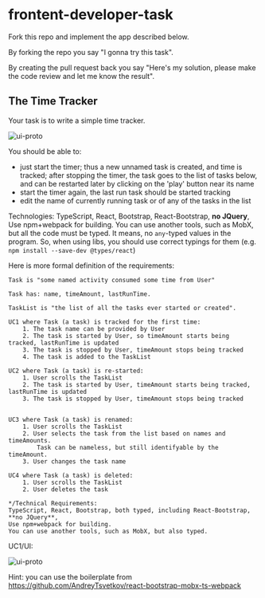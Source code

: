 # frontent-developer-task

Fork this repo and implement the app described below. 

By forking the repo you say "I gonna try this task". 

By creating the pull request back you say "Here's my solution, please make the code review and let me know the result". 


## The Time Tracker 

Your task is to write a simple time tracker. 

![ui-proto](http://content.screencast.com/users/AndreyTS/folders/Jing/media/de514000-7be7-49d0-a846-f1759e9b10c9/2016-09-28_1900.png)

You should be able to: 
- just start the timer; thus a new unnamed task is created, and time is tracked; after stopping the timer, the task goes to the list of tasks below, and can be restarted later by clicking on the 'play' button near its name
- start the timer again, the last run task should be started tracking
- edit the name of currently running task or of any of the tasks in the list


Technologies:
TypeScript, React, Bootstrap, React-Bootstrap, **no JQuery**, 
Use npm+webpack for building.
You can use another tools, such as MobX, but all the code must be typed. It means, no `any`-typed values in the program. So, when using libs, you should use correct typings for them (e.g. `npm install --save-dev @types/react`)    

Here is more formal definition of the requirements: 

```
Task is "some named activity consumed some time from User"

Task has: name, timeAmount, lastRunTime.

TaskList is "the list of all the tasks ever started or created". 

UC1 where Task (a task) is tracked for the first time:
	1. The task name can be provided by User 
	2. The task is started by User, so timeAmount starts being tracked, lastRunTime is updated
	3. The task is stopped by User, timeAmount stops being tracked
	4. The task is added to the TaskList

UC2 where Task (a task) is re-started:
	1. User scrolls the TaskList
	2. The task is started by User, timeAmount starts being tracked, lastRunTime is updated
	3. The task is stopped by User, timeAmount stops being tracked


UC3 where Task (a task) is renamed:
	1. User scrolls the TaskList
	2. User selects the task from the list based on names and timeAmounts. 
		Task can be nameless, but still identifyable by the timeAmount. 
	3. User changes the task name

UC4 where Task (a task) is deleted:
	1. User scrolls the TaskList
	2. User deletes the task

*/Technical Requirements:
TypeScript, React, Bootstrap, both typed, including React-Bootstrap, **no JQuery**, 
Use npm+webpack for building.
You can use another tools, such as MobX, but also typed. 
```

UC1/UI: 

![ui-proto](http://content.screencast.com/users/AndreyTS/folders/Jing/media/de514000-7be7-49d0-a846-f1759e9b10c9/2016-09-28_1900.png)


Hint: you can use the boilerplate from https://github.com/AndreyTsvetkov/react-bootstrap-mobx-ts-webpack   
